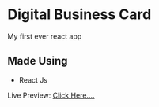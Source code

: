 # Digital Business Card
My first ever react app
## Made Using
- React Js

Live Preview: [Click Here....](https://unique-genie-44c198.netlify.app/)



